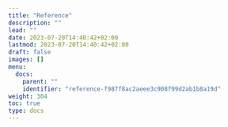 ```yaml
---
title: "Reference"
description: ""
lead: ""
date: 2023-07-20T14:40:42+02:00
lastmod: 2023-07-20T14:40:42+02:00
draft: false
images: []
menu:
  docs:
    parent: ""
    identifier: "reference-f987f8ac2aeee3c908f99d2ab1b8a19d"
weight: 304
toc: true
type: docs
---
```

